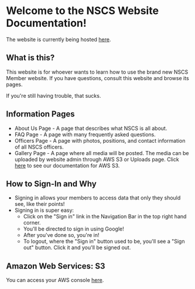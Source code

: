 # Welcome to the NSCS Website Documentation!

The website is currently being hosted [here](https://gentle-brook-56627.herokuapp.com/).

## What is this?

This website is for whoever wants to learn how to use the brand new NSCS Member website. If you have questions, consult this website and browse its pages.

If you're still having trouble, that sucks.  

## Information Pages

* About Us Page - A page that describes what NSCS is all about.
* FAQ Page - A page with many frequently asked questions.
* Officers Page - A page with photos, positions, and contact information of all NSCS officers. 
* Gallery Page - A page where all media will be posted. The media can be uploaded by website admin through AWS S3 or Uploads page. Click [here](aws.md) to see our documentation for AWS S3.

## How to Sign-In and Why

* Signing in allows your members to access data that only they should see, like their points!
* Signing in is super easy:
	* Click on the "Sign in" link in the Navigation Bar in the top right hand corner.
	* You'll be directed to sign in using Google!
	* After you've done so, you're in!
	* To logout, where the "Sign in" button used to be, you'll see a "Sign out" button. Click it and you'll be signed out.


## Amazon Web Services: S3

You can access your AWS console [here](https://aws.amazon.com/).